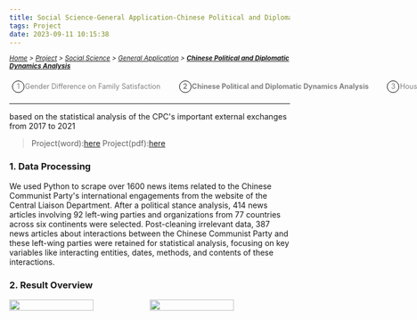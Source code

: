 ```yaml
---
title: Social Science-General Application-Chinese Political and Diplomatic Dynamics Analysis
tags: Project
date: 2023-09-11 10:15:38
---
```

<style>
    .image-container {
        display: flex;
        justify-content: space-between; /* 让图片均匀分布在一行中 */
        position: relative;
    }
    .menu-item {
        display: inline-block; /* Ensure elements are horizontally aligned */
        margin-right: 20px;
        position: relative;
        padding: 5px;
        color: grey;
        text-decoration: none;
        font-size: 90%; /* Reduce font size */
    }
    .menu-item:hover {
        font-weight: bold;
        color: grey !important;
    }
    .menu-item::before {
        content: counter(item) " ";
        counter-increment: item;
        border: 1px solid black;
        background-color: transparent;
        border-radius: 50%;
        width: 20px;
        height: 20px;
        display: inline-block;
        text-align: center;
        line-height: 20px;
        margin-right: 1px;
        color: grey;
    }
    .menu-list {
        list-style: none; 
        counter-reset: item;
        padding: 0; /* Remove default padding */
    }
    .menu-list div {
        white-space: nowrap; /* Prevent wrapping of list items */
    }
</style>

*<small>[Home](/About/index.html) > [Project](/tags/Project/index.html) > [Social Science](/2023/09/11/Project/Social-Science/Social-Science/index.html) > [General Application](/2023/09/11/Project/Social-Science/General-Application/Gender-Difference-on-Family-Satisfaction/index.html) > **[Chinese Political and Diplomatic Dynamics Analysis](/2023/09/11/Project/Social-Science/General-Application/Chinese-Political-and-Diplomatic-Dynamics-Analysis/index.html) </small>***

<ol class="menu-list">
    <div>
        <li><a href="/2023/09/11/Project/Social-Science/General-Application/Gender-Difference-on-Family-Satisfaction/index.html" class="menu-item">Gender Difference on Family Satisfaction&nbsp</a><strong><a href="/2023/09/11/Project/Social-Science/General-Application/Chinese-Political-and-Diplomatic-Dynamics-Analysis/index.html" class="menu-item">Chinese Political and Diplomatic Dynamics Analysis&nbsp</a></strong><a href="/2023/09/11/Project/Social-Science/General-Application/Housing-Policy&Talent-Capability/index.html" class="menu-item">Housing Policy&Talent Capability&nbsp</a></li>
    </div>
</ol>


---

based on the statistical analysis of the CPC's important external exchanges from 2017 to 2021

> Project(word):[here](/zip/Party-in-Chinese.docx)
> Project(pdf):[here](/zip/Party-in-Chinese.pdf)

### 1. Data Processing
We used Python to scrape over 1600 news items related to the Chinese Communist Party's international engagements from the website of the Central Liaison Department. After a political stance analysis, 414 news articles involving 92 left-wing parties and organizations from 77 countries across six continents were selected. Post-cleaning irrelevant data, 387 news articles about interactions between the Chinese Communist Party and these left-wing parties were retained for statistical analysis, focusing on key variables like interacting entities, dates, methods, and contents of these interactions.

### 2. Result Overview

<div class="image-container">
    <img src="https://s2.loli.net/2024/01/06/y8ixws7jZA6UgC9.png" width="60%" height="60%">
    <img src="https://s2.loli.net/2024/01/06/ZvLR7KScNUsnz5P.png" width="60%" height="60%">
</div>
